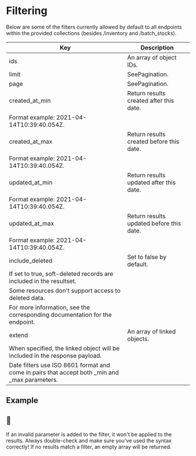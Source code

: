 # Filtering

Below are some of the filters currently allowed by default to all endpoints within the
provided collections (besides /inventory and /batch_stocks).

| Key                                                                                             | Description                              |
| ----------------------------------------------------------------------------------------------- | ---------------------------------------- |
| ids                                                                                             | An array of object IDs.                  |
| limit                                                                                           | SeePagination.                           |
| page                                                                                            | SeePagination.                           |
| created_at_min                                                                                  | Return results created after this date.  |
| Format example: 2021-04-14T10:39:40.054Z.                                                       |                                          |
| created_at_max                                                                                  | Return results created before this date. |
| Format example: 2021-04-14T10:39:40.054Z.                                                       |                                          |
| updated_at_min                                                                                  | Return results updated after this date.  |
| Format example: 2021-04-14T10:39:40.054Z.                                                       |                                          |
| updated_at_max                                                                                  | Return results updated before this date. |
| Format example: 2021-04-14T10:39:40.054Z.                                                       |                                          |
| include_deleted                                                                                 | Set to false by default.                 |
| If set to true, soft-deleted records are included in the resultset.                             |                                          |
| Some resources don't support access to deleted data.                                            |                                          |
| For more information, see the corresponding documentation for the endpoint.                     |                                          |
| extend                                                                                          | An array of linked objects.              |
| When specified, the linked object will be included in the response payload.                     |                                          |
| Date filters use ISO 8601 format and come in pairs that accept both \_min and \_max parameters. |                                          |

## Example

## 🚧

If an invalid parameter is added to the filter, it won't be applied to the results.
Always double-check and make sure you've used the syntax correctly! If no results match
a filter, an empty array will be returned.
